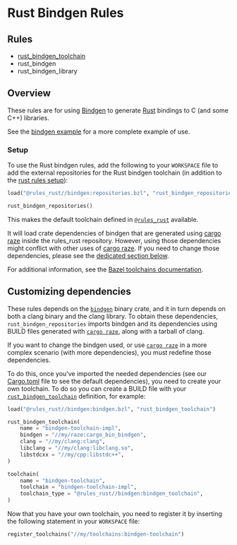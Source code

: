 # Rust Bindgen Rules

<div class="toc">
  <h2>Rules</h2>
  <ul>
    <li><a href="docs/index.md#rust_bindgen_toolchain">rust_bindgen_toolchain</a></li>
    <li>rust_bindgen</li>
    <li>rust_bindgen_library</li>
  </ul>
</div>

## Overview

These rules are for using [Bindgen][bindgen] to generate [Rust][rust] bindings to C (and some C++) libraries.

[rust]: http://www.rust-lang.org/
[bindgen]: https://github.com/rust-lang/rust-bindgen

See the [bindgen example](../examples/ffi/rust_calling_c/simple/BUILD.bazel#L9) for a more complete example of use.

### Setup

To use the Rust bindgen rules, add the following to your `WORKSPACE` file to add the
external repositories for the Rust bindgen toolchain (in addition to the [rust rules setup](..)):

```python
load("@rules_rust//bindgen:repositories.bzl", "rust_bindgen_repositories")

rust_bindgen_repositories()
```
This makes the default toolchain defined in [`@rules_rust`](./BUILD) available.

[raze]: https://github.com/google/cargo-raze

It will load crate dependencies of bindgen that are generated using
[cargo raze][raze] inside the rules_rust
repository. However, using those dependencies might conflict with other uses
of [cargo raze][raze]. If you need to change
those dependencies, please see the [dedicated section below](#custom-deps).

For additional information, see the [Bazel toolchains documentation](https://docs.bazel.build/versions/master/toolchains.html).

## <a name="custom-deps">Customizing dependencies

These rules depends on the [`bindgen`](https://crates.io/crates/bindgen) binary crate, and it 
in turn depends on both a clang binary and the clang library. To obtain these dependencies,
`rust_bindgen_repositories` imports bindgen and its dependencies using BUILD files generated with
[`cargo raze`][raze], along with a tarball of clang.

If you want to change the bindgen used, or use [`cargo raze`][raze] in a more
complex scenario (with more dependencies), you must redefine those
dependencies.

To do this, once you've imported the needed dependencies (see our
[Cargo.toml](./raze/Cargo.toml) file to see the default dependencies), you
need to create your own toolchain. To do so you can create a BUILD
file with your [`rust_bindgen_toolchain`](../docs/index.md#rust_bindgen_toolchain) definition, for example:

```python
load("@rules_rust//bindgen:bindgen.bzl", "rust_bindgen_toolchain")

rust_bindgen_toolchain(
    name = "bindgen-toolchain-impl",
    bindgen = "//my/raze:cargo_bin_bindgen",
    clang = "//my/clang:clang",
    libclang = "//my/clang:libclang.so",
    libstdcxx = "//my/cpp:libstdc++",
)

toolchain(
    name = "bindgen-toolchain",
    toolchain = "bindgen-toolchain-impl",
    toolchain_type = "@rules_rust//bindgen:bindgen_toolchain",
)
```

Now that you have your own toolchain, you need to register it by
inserting the following statement in your `WORKSPACE` file:

```python
register_toolchains("//my/toolchains:bindgen-toolchain")
```
